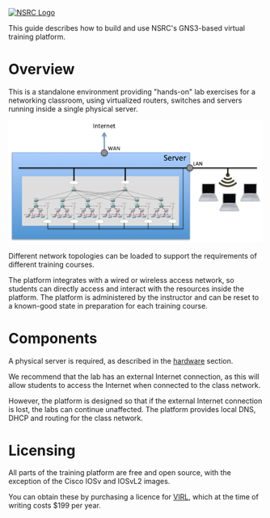 [![NSRC Logo](https://nsrc.org/sites/default/files/xnsrc-main-logo-transparent.png.pagespeed.ic.2CqLfgBW6V.webp)](https://nsrc.org/)

This guide describes how to build and use NSRC's GNS3-based virtual training platform.

# Overview

This is a standalone environment providing "hands-on" lab exercises for a
networking classroom, using virtualized routers, switches and servers
running inside a single physical server.

![Class Server](class-server.png)

Different network topologies can be loaded to support the requirements of
different training courses.

The platform integrates with a wired or wireless access network, so students
can directly access and interact with the resources inside the platform. 
The platform is administered by the instructor and can be reset to a
known-good state in preparation for each training course.

# Components

A physical server is required, as described in the [hardware](hardware/)
section.

We recommend that the lab has an external Internet connection, as this will
allow students to access the Internet when connected to the class network.

However, the platform is designed so that if the external Internet connection
is lost, the labs can continue unaffected.  The platform provides local DNS,
DHCP and routing for the class network.

# Licensing

All parts of the training platform are free and open source, with the
exception of the Cisco IOSv and IOSvL2 images.

You can obtain these by purchasing a licence for
[VIRL](http://virl.cisco.com/), which at the time of writing costs $199 per
year.
